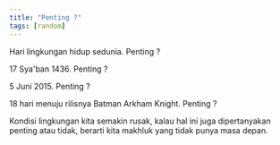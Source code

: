 ```yaml
---
title: "Penting ?"
tags: [random]
---
```

Hari lingkungan hidup sedunia. Penting ?

17 Sya'ban 1436. Penting ?

5 Juni 2015. Penting ?

18 hari menuju rilisnya Batman Arkham Knight. Penting ?

Kondisi lingkungan kita semakin rusak, kalau hal ini juga dipertanyakan penting atau tidak, berarti kita makhluk yang tidak punya masa depan.

